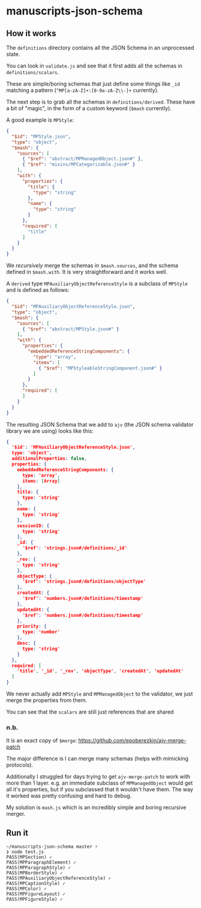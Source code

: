 # manuscripts-json-schema

## How it works

The `definitions` directory contains all the JSON Schema in an unprocessed
state.

You can look in `validate.js` and see that it first adds all the schemas in
`definitions/scalars`.

These are simple/boring schemas that just define some things like `_id`
matching a pattern (`^MP[a-zA-Z]+:[0-9a-zA-Z\\-]+` currently).

The next step is to grab all the schemas in `definitions/derived`. These have a
bit of "magic", in the form of a custom keyword (`$mash` currently).

A good example is `MPStyle`:
```json
{
  "$id": "MPStyle.json",
  "type": "object",
  "$mash": {
    "sources": [
      { "$ref": "abstract/MPManagedObject.json#" },
      { "$ref": "mixins/MPCategorizable.json#" }
    ],
    "with": {
      "properties": {
        "title": {
          "type": "string"
        },
        "name": {
          "type": "string"
        }
      },
      "required": [
        "title"
      ]
    }
  }
}
```

We _recursively_ merge the schemas in `$mash.sources`, and the
schema defined in `$mash.with`. It is very straightforward and it works well.

A `derived` type `MPAuxiliaryObjectReferenceStyle` is a subclass of `MPStyle` and is defined as
follows:
```json
{
  "$id": "MPAuxiliaryObjectReferenceStyle.json",
  "type": "object",
  "$mash": {
    "sources": [
      { "$ref": "abstract/MPStyle.json#" }
    ],
    "with": {
      "properties": {
        "embeddedReferenceStringComponents": {
          "type": "array",
          "items": [
            { "$ref": "MPStyleableStringComponent.json#" }
          ]
        }
      },
      "required": [
      ]
    }
  }
}
```

The resulting JSON Schema that we add to `ajv` (the JSON schema validator
library we are using) looks like this:
```json
{
  '$id': 'MPAuxiliaryObjectReferenceStyle.json',
  type: 'object',
  additionalProperties: false,
  properties: {
    embeddedReferenceStringComponents: {
      type: 'array',
      items: [Array]
    },
    title: {
      type: 'string'
    },
    name: {
      type: 'string'
    },
    sessionID: {
      type: 'string'
    },
    _id: {
      '$ref': 'strings.json#/definitions/_id'
    },
    _rev: {
      type: 'string'
    },
    objectType: {
      '$ref': 'strings.json#/definitions/objectType'
    },
    createdAt: {
      '$ref': 'numbers.json#/definitions/timestamp'
    },
    updatedAt: {
      '$ref': 'numbers.json#/definitions/timestamp'
    },
    priority: {
      type: 'number'
    },
    desc: {
      type: 'string'
    }
  },
  required: [
    'title', '_id', '_rev', 'objectType', 'createdAt', 'updatedAt'
  ]
}
```

We never actually add `MPStyle` and `MPManagedObject` to the validator, we just
merge the properties from them.

You can see that the `scalars` are still just references that are shared

### n.b.

It is an exact copy of `$merge`: https://github.com/epoberezkin/ajv-merge-patch

The major difference is I can merge many schemas (helps with mimicking protocols).

Additionally I struggled for days trying to get `ajv-merge-patch` to work with
more than 1 layer. e.g. an immediate subclass of `MPManagedObject` would get
all it's properties, but if you subclassed that it wouldn't have them. The way
it worked was pretty confusing and hard to debug.

My solution is `mash.js` which is an incredibly simple and boring recursive
merger.

## Run it

```
~/manuscripts-json-schema master ⇡
❯ node test.js
PASS(MPSection) ✓
PASS(MPParagraphElement) ✓
PASS(MPParagraphStyle) ✓
PASS(MPBorderStyle) ✓
PASS(MPAuxiliaryObjectReferenceStyle) ✓
PASS(MPCaptionStyle) ✓
PASS(MPColor) ✓
PASS(MPFigureLayout) ✓
PASS(MPFigureStyle) ✓
```
